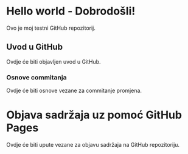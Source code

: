 # Hello world - Dobrodošli!
Ovo je moj testni GitHub repozitorij.

## Uvod u GitHub

Ovdje će biti objavljen uvod u GitHub.

### Osnove commitanja

Ovdje će biti osnove vezane za commitanje promjena.

# Objava sadržaja uz pomoć GitHub Pages

Ovdje će biti upute vezane za objavu sadržaja na GitHub repozitoriju.
